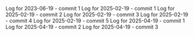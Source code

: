 Log for 2023-06-19 - commit 1
Log for 2025-02-19 - commit 1
Log for 2025-02-19 - commit 2
Log for 2025-02-19 - commit 3
Log for 2025-02-19 - commit 4
Log for 2025-02-19 - commit 5
Log for 2025-04-19 - commit 1
Log for 2025-04-19 - commit 2
Log for 2025-04-19 - commit 3
